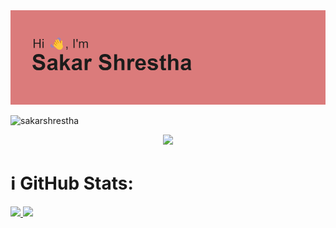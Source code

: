 <!-- <h1 align="center"> Hi there 👋 I'm Sakar 😎 </h1> -->

<img src="header.png">

<p align="left"> <img src=https://komarev.com/ghpvc/?username=Sakarrr alt=sakarshrestha /> </p>

<p align="center">
<a href="#">
  <img src="http://github-profile-summary-cards.vercel.app/api/cards/profile-details?username=Sakarrr&theme=monokai"/>  
</a>
</p>

# ℹ️ GitHub Stats:
<a href="#">
  <img height="137px" src="https://github-readme-stats.vercel.app/api?username=Sakarrr&hide_title=true&hide_border=true&show_icons=true&include_all_commits=true&count_private=true&line_height=21"/>  
</a>
<a href="#">
  <img height="137px" src="https://github-readme-stats.vercel.app/api/top-langs/?username=Sakarrr&hide_title=true&hide_border=true&layout=compact&langs_count=6" />
</a>

<!--
**Sakarrr/Sakarrr** is a ✨ _special_ ✨ repository because its `README.md` (this file) appears on your GitHub profile.

Here are some ideas to get you started:

- 🔭 I’m currently working on ...
- 🌱 I’m currently learning ...
- 👯 I’m looking to collaborate on ...
- 🤔 I’m looking for help with ...
- 💬 Ask me about ...
- 📫 How to reach me: ...
- 😄 Pronouns: ...
- ⚡ Fun fact: ...
-->
